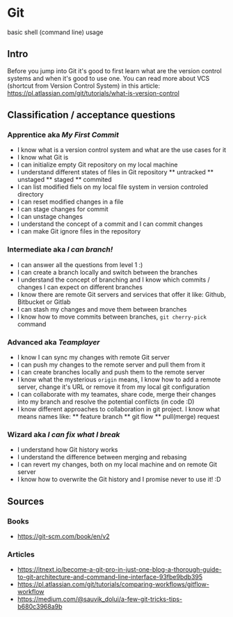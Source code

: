 # Git

basic shell (command line) usage

## Intro
Before you jump into Git it's good to first learn what are the version control systems and when it's good to use one.
You can read more about VCS (shortcut from Version Control System) in this article: https://pl.atlassian.com/git/tutorials/what-is-version-control

## Classification / acceptance questions
### Apprentice aka _My First Commit_
* I know what is a version control system and what are the use cases for it
* I know what Git is
* I can initialize empty Git repository on my local machine
* I understand different states of files in Git repository
** untracked
** unstaged
** staged
** commited
* I can list modified fiels on my local file system in version controled directory
* I can reset modified changes in a file
* I can stage changes for commit
* I can unstage changes
* I understand the concept of a commit and I can commit changes
* I can make Git ignore files in the repository

### Intermediate aka _I can branch!_
* I can answer all the questions from level 1 :)
* I can create a branch locally and switch between the branches
* I understand the concept of branching and I know which commits / changes I can expect on different branches
* I know there are remote Git servers and services that offer it like: Github, Bitbucket or Gitlab
* I can stash my changes and move them between branches
* I know how to move commits between branches, `git cherry-pick` command

### Advanced aka _Teamplayer_
* I know I can sync my changes with remote Git server
* I can push my changes to the remote server and pull them from it
* I can create branches locally and push them to the remote server
* I know what the mysterious `origin` means, I know how to add a remote server, change it's URL or remove it from my local git configuration
* I can collaborate with my teamates, share code, merge their changes into my branch and resolve the potential confilcts (in code :D)
* I know different approaches to collaboration in git project. I know what means names like:
** feature branch
** git flow
** pull(merge) request

### Wizard aka _I can fix what I break_
* I understand how Git history works
* I understand the difference between merging and rebasing
* I can revert my changes, both on my local machine and on remote Git server
* I know how to overwrite the Git history and I promise never to use it! :D

## Sources
### Books
- https://git-scm.com/book/en/v2

### Articles
- https://itnext.io/become-a-git-pro-in-just-one-blog-a-thorough-guide-to-git-architecture-and-command-line-interface-93fbe9bdb395
- https://pl.atlassian.com/git/tutorials/comparing-workflows/gitflow-workflow
- https://medium.com/@sauvik_dolui/a-few-git-tricks-tips-b680c3968a9b
